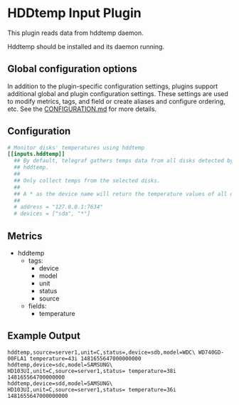 # HDDtemp Input Plugin

This plugin reads data from hddtemp daemon.

Hddtemp should be installed and its daemon running.

## Global configuration options <!-- @/docs/includes/plugin_config.md -->

In addition to the plugin-specific configuration settings, plugins support
additional global and plugin configuration settings. These settings are used to
modify metrics, tags, and field or create aliases and configure ordering, etc.
See the [CONFIGURATION.md][CONFIGURATION.md] for more details.

[CONFIGURATION.md]: ../../../docs/CONFIGURATION.md

## Configuration

```toml @sample.conf
# Monitor disks' temperatures using hddtemp
[[inputs.hddtemp]]
  ## By default, telegraf gathers temps data from all disks detected by the
  ## hddtemp.
  ##
  ## Only collect temps from the selected disks.
  ##
  ## A * as the device name will return the temperature values of all disks.
  ##
  # address = "127.0.0.1:7634"
  # devices = ["sda", "*"]
```

## Metrics

- hddtemp
  - tags:
    - device
    - model
    - unit
    - status
    - source
  - fields:
    - temperature

## Example Output

```shell
hddtemp,source=server1,unit=C,status=,device=sdb,model=WDC\ WD740GD-00FLA1 temperature=43i 1481655647000000000
hddtemp,device=sdc,model=SAMSUNG\ HD103UI,unit=C,source=server1,status= temperature=38i 148165564700000000
hddtemp,device=sdd,model=SAMSUNG\ HD103UI,unit=C,source=server1,status= temperature=36i 1481655647000000000
```
